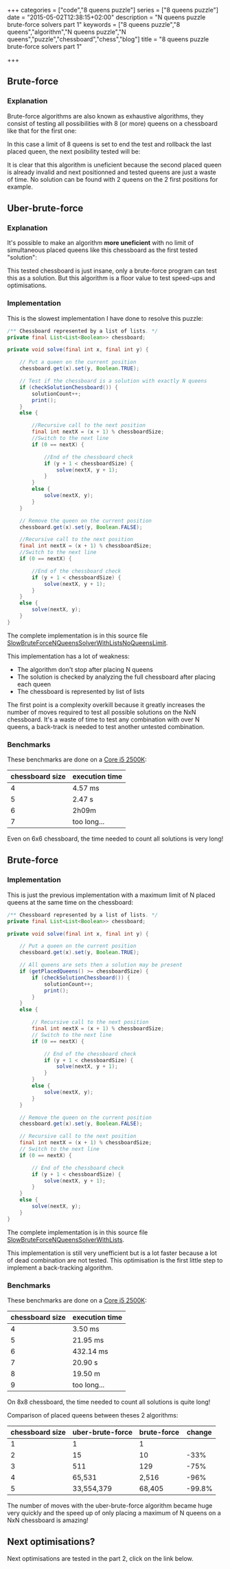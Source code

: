 +++
categories = ["code","8 queens puzzle"]
series = ["8 queens puzzle"]
date = "2015-05-02T12:38:15+02:00"
description = "N queens puzzle brute-force solvers part 1"
keywords = ["8 queens puzzle","8 queens","algorithm","N queens puzzle","N queens","puzzle","chessboard","chess","blog"]
title = "8 queens puzzle brute-force solvers part 1"

+++

## Brute-force

### Explanation

Brute-force algorithms are also known as exhaustive algorithms, they consist of testing all possibilities with 8 (or more) queens on a chessboard like that for the first one:

<div id="board" style="width: 400px"></div>

<script>

var position = {
  a8: 'wQ',
  b8: 'wQ',
  c8: 'wQ',
  d8: 'wQ',
  e8: 'wQ',
  f8: 'wQ',
  g8: 'wQ',
  h8: 'wQ'
};
var board = new ChessBoard('board', {
	position: position,
	showNotation: false
});

</script>

In this case a limit of 8 queens is set to end the test and rollback the last placed queen, the next posibility tested will be:

<div id="board2" style="width: 400px"></div>

<script>

var position = {
  a8: 'wQ',
  b8: 'wQ',
  c8: 'wQ',
  d8: 'wQ',
  e8: 'wQ',
  f8: 'wQ',
  g8: 'wQ',
  a7: 'wQ'
};
var board2 = new ChessBoard('board2', {
	position: position,
	showNotation: false
});

</script>

It is clear that this algorithm is uneficient because the second placed queen is already invalid and next positionned and tested queens are just a waste of time. No solution can be found with 2 queens on the 2 first positions for example.

## Uber-brute-force

### Explanation

It's possible to make an algorithm **more uneficient** with no limit of simultaneous placed queens like this chessboard as the first tested "solution":

<div id="board3" style="width: 400px"></div>

<script>

var position = {
  a8: 'wQ', b8: 'wQ', c8: 'wQ', d8: 'wQ', e8: 'wQ', f8: 'wQ', g8: 'wQ', h8: 'wQ',
  a7: 'wQ', b7: 'wQ', c7: 'wQ', d7: 'wQ', e7: 'wQ', f7: 'wQ', g7: 'wQ', h7: 'wQ',
  a6: 'wQ', b6: 'wQ', c6: 'wQ', d6: 'wQ', e6: 'wQ', f6: 'wQ', g6: 'wQ', h6: 'wQ',
  a5: 'wQ', b5: 'wQ', c5: 'wQ', d5: 'wQ', e5: 'wQ', f5: 'wQ', g5: 'wQ', h5: 'wQ',
  a4: 'wQ', b4: 'wQ', c4: 'wQ', d4: 'wQ', e4: 'wQ', f4: 'wQ', g4: 'wQ', h4: 'wQ',
  a3: 'wQ', b3: 'wQ', c3: 'wQ', d3: 'wQ', e3: 'wQ', f3: 'wQ', g3: 'wQ', h3: 'wQ',
  a2: 'wQ', b2: 'wQ', c2: 'wQ', d2: 'wQ', e2: 'wQ', f2: 'wQ', g2: 'wQ', h2: 'wQ',
  a1: 'wQ', b1: 'wQ', c1: 'wQ', d1: 'wQ', e1: 'wQ', f1: 'wQ', g1: 'wQ', h1: 'wQ'
};
var board3 = new ChessBoard('board3', {
	position: position,
	showNotation: false
});

</script>

This tested chessboard is just insane, only a brute-force program can test this as a solution. But this algorithm is a floor value to test speed-ups and optimisations.

### Implementation

This is the slowest implementation I have done to resolve this puzzle:

```java
/** Chessboard represented by a list of lists. */
private final List<List<Boolean>> chessboard;

private void solve(final int x, final int y) {

	// Put a queen on the current position
	chessboard.get(x).set(y, Boolean.TRUE);

	// Test if the chessboard is a solution with exactly N queens
	if (checkSolutionChessboard()) {
		solutionCount++;
		print();
	}
	else {

		//Recursive call to the next position
		final int nextX = (x + 1) % chessboardSize;
		//Switch to the next line
		if (0 == nextX) {

			//End of the chessboard check
			if (y + 1 < chessboardSize) {
				solve(nextX, y + 1);
			}
		}
		else {
			solve(nextX, y);
		}
	}

	// Remove the queen on the current position
	chessboard.get(x).set(y, Boolean.FALSE);

	//Recursive call to the next position
	final int nextX = (x + 1) % chessboardSize;
	//Switch to the next line
	if (0 == nextX) {

		//End of the chessboard check
		if (y + 1 < chessboardSize) {
			solve(nextX, y + 1);
		}
	}
	else {
		solve(nextX, y);
	}
}
```

The complete implementation is in this source file [SlowBruteForceNQueensSolverWithListsNoQueensLimit](https://github.com/Sylvain-Bugat/N-queens-puzzle-solvers/blob/master/src/main/java/com/github/sbugat/nqueens/solvers/bruteforce/SlowBruteForceNQueensSolverWithListsNoQueensLimit.java).

This implementation has a lot of weakness:

* The algorithm don't stop after placing N queens
* The solution is checked by analyzing the full chessboard after placing each queen
* The chessboard is represented by list of lists

The first point is a complexity overkill because it greatly increases the number of moves required to test all possible solutions on the NxN chessboard. It's a waste of time to test any combination with over N queens, a back-track is needed to test another untested combination.

### Benchmarks

These benchmarks are done on a [Core i5 2500K](http://ark.intel.com/products/52210/Intel-Core-i5-2500K-Processor-6M-Cache-up-to-3_70-GHz):

| chessboard size | execution time |
| ------------- | ----------- |
| 4 | 4.57 ms |
| 5 | 2.47 s |
| 6 | 2h09m |
| 7 | too long... |

Even on 6x6 chessboard, the time needed to count all solutions is very long!

## Brute-force

### Implementation

This is just the previous implementation with a maximum limit of N placed queens at the same time on the chessboard:

```java
/** Chessboard represented by a list of lists. */
private final List<List<Boolean>> chessboard;

private void solve(final int x, final int y) {

	// Put a queen on the current position
	chessboard.get(x).set(y, Boolean.TRUE);

	// All queens are sets then a solution may be present
	if (getPlacedQueens() >= chessboardSize) {
		if (checkSolutionChessboard()) {
			solutionCount++;
			print();
		}
	}
	else {

		// Recursive call to the next position
		final int nextX = (x + 1) % chessboardSize;
		// Switch to the next line
		if (0 == nextX) {

			// End of the chessboard check
			if (y + 1 < chessboardSize) {
				solve(nextX, y + 1);
			}
		}
		else {
			solve(nextX, y);
		}
	}

	// Remove the queen on the current position
	chessboard.get(x).set(y, Boolean.FALSE);

	// Recursive call to the next position
	final int nextX = (x + 1) % chessboardSize;
	// Switch to the next line
	if (0 == nextX) {

		// End of the chessboard check
		if (y + 1 < chessboardSize) {
			solve(nextX, y + 1);
		}
	}
	else {
		solve(nextX, y);
	}
}
```

The complete implementation is in this source file [SlowBruteForceNQueensSolverWithLists](https://github.com/Sylvain-Bugat/N-queens-puzzle-solvers/blob/master/src/main/java/com/github/sbugat/nqueens/solvers/bruteforce/SlowBruteForceNQueensSolverWithLists.java).

This implementation is still very unefficient but is a lot faster because a lot of dead combination are not tested. This optimisation is the first little step to implement a back-tracking algorithm.

### Benchmarks

These benchmarks are done on a [Core i5 2500K](http://ark.intel.com/products/52210/Intel-Core-i5-2500K-Processor-6M-Cache-up-to-3_70-GHz):

| chessboard size | execution time |
| ------------- | ----------- |
| 4 | 3.50 ms |
| 5 | 21.95 ms |
| 6 | 432.14 ms |
| 7 | 20.90 s |
| 8 | 19.50 m |
| 9 | too long... |

On 8x8 chessboard, the time needed to count all solutions is quite long!

Comparison of placed queens between theses 2 algorithms:

| chessboard size | uber-brute-force | brute-force | change |
| ------------- | ----------- | ----------- | ----------- |
| 1 | 1 | 1 |  |
| 2 | 15 | 10 | -33% |
| 3 | 511 | 129 | -75% |
| 4 | 65,531 | 2,516 | -96% |
| 5 | 33,554,379 | 68,405 | -99.8% |

The number of moves with the uber-brute-force algorithm became huge very quickly and the speed up of only placing a maximum of N queens on a NxN chessboard is amazing!

## Next optimisations?

Next optimisations are tested in the part 2, click on the link below.
